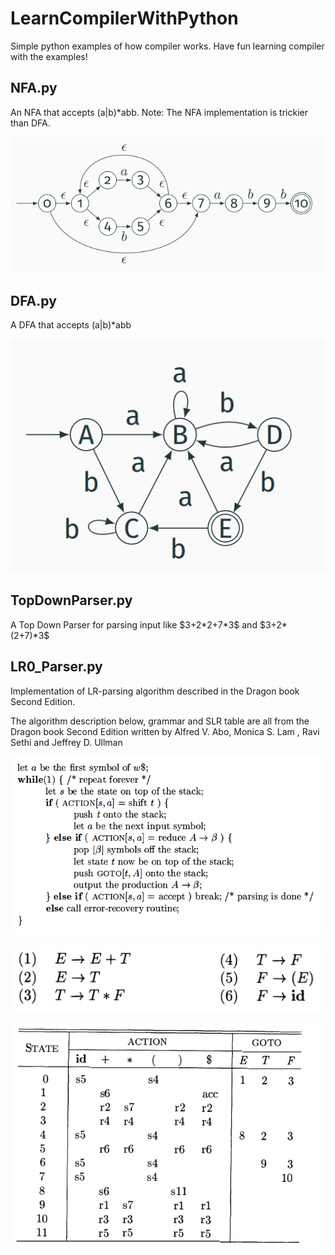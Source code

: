 # LearnCompilerWithPython

Simple python examples of how compiler works. Have fun learning compiler with the examples!

## NFA.py



An NFA that accepts (a|b)*abb. Note: The NFA implementation is trickier than DFA.

![An NFA that accept (a|b)*abb](img/NFA.png)

## DFA.py

A DFA that accepts (a|b)*abb

![An DFA that accept (a|b)*abb](img/DFA.png)

## TopDownParser.py

A Top Down Parser for parsing input like \$3+2\*2+7\*3\$ and \$3+2\*(2+7)\*3\$

## LR0_Parser.py

Implementation of LR-parsing algorithm described in the Dragon book Second Edition.

The algorithm description below, grammar and SLR table are all from the Dragon book Second Edition written by Alfred V. Abo, Monica S. Lam , Ravi Sethi and Jeffrey D. Ullman 


![Alt text](img/LR0_algorithm.png)

![Alt text](img/grammar.png)

![Alt text](img/SLR.png)



